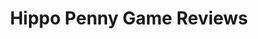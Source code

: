 ---
title: Hippo Penny Game Reviews
layout: scoredetail
permalink: /meta-score/nier-automata-game-of-the-yorha-edition
header:
  teaser: /assets/images/nier-automata-game-of-the-yorha-edition.jpg
  video:
    id: iRAHnXbPIQo
    provider: youtube
---